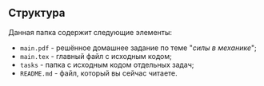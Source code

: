 ## Структура

Данная папка содержит следующие элементы:

* `main.pdf` - решённое домашнее задание по теме "*силы в механике*";
* `main.tex` - главный файл с исходным кодом;
* `tasks` - папка с исходным кодом отдельных задач;
* `README.md` - файл, который вы сейчас читаете.
